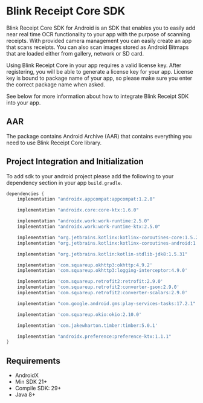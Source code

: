 # Blink Receipt Core SDK

Blink Receipt Core SDK for Android is an SDK that enables you to easily add near real time OCR functionality to your app with the purpose of scanning receipts. With provided camera management you can easily create an app that scans receipts. You can also scan images stored as Android Bitmaps that are loaded either from gallery, network or SD card.

Using Blink Receipt Core in your app requires a valid license key.  After registering, you will be able to generate a license key for your app. License key is bound to package name of your app, so please make sure you enter the correct package name when asked.

See below for more information about how to integrate Blink Receipt SDK into your app.

## AAR
The package contains Android Archive (AAR) that contains everything you need to use Blink Receipt Core library.

## <a name=intro></a> Project Integration and Initialization
To add sdk to your android project please add the following to your dependency section in your app `build.gradle`.

```groovy
dependencies {
    implementation "androidx.appcompat:appcompat:1.2.0"

    implementation "androidx.core:core-ktx:1.6.0"

    implementation "androidx.work:work-runtime:2.5.0"
    implementation "androidx.work:work-runtime-ktx:2.5.0"

    implementation "org.jetbrains.kotlinx:kotlinx-coroutines-core:1.5.2"
    implementation "org.jetbrains.kotlinx:kotlinx-coroutines-android:1.5.2"

    implementation "org.jetbrains.kotlin:kotlin-stdlib-jdk8:1.5.31"

    implementation 'com.squareup.okhttp3:okhttp:4.9.2'
    implementation 'com.squareup.okhttp3:logging-interceptor:4.9.0'

    implementation 'com.squareup.retrofit2:retrofit:2.9.0'
    implementation 'com.squareup.retrofit2:converter-gson:2.9.0'
    implementation 'com.squareup.retrofit2:converter-scalars:2.9.0'

    implementation "com.google.android.gms:play-services-tasks:17.2.1"

    implementation 'com.squareup.okio:okio:2.10.0'

    implementation 'com.jakewharton.timber:timber:5.0.1'

    implementation "androidx.preference:preference-ktx:1.1.1"
}
```

## <a name=requirements></a> Requirements
- AndroidX
- Min SDK 21+
- Compile SDK: 29+
- Java 8+
